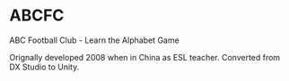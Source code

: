 # ABCFC
 ABC Football Club - Learn the Alphabet Game

Orignally developed 2008 when in China as ESL teacher.
Converted from DX Studio to Unity.
